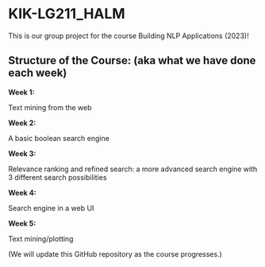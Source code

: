# KIK-LG211_HALM

This is our group project for the course Building NLP Applications (2023)!

## **Structure of the Course:** (aka what we have done each week)


**Week 1:**

Text mining from the web


**Week 2:**

A basic boolean search engine


**Week 3:**

Relevance ranking and refined search: a more advanced search engine with 3 different search possibilities


**Week 4:**

Search engine in a web UI

**Week 5:**

Text mining/plotting

(We will update this GitHub repository as the course progresses.)
